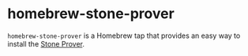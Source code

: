 # homebrew-stone-prover
`homebrew-stone-prover` is a Homebrew tap that provides an easy way to install the [Stone Prover](https://github.com/baking-bad/stone-prover). 
